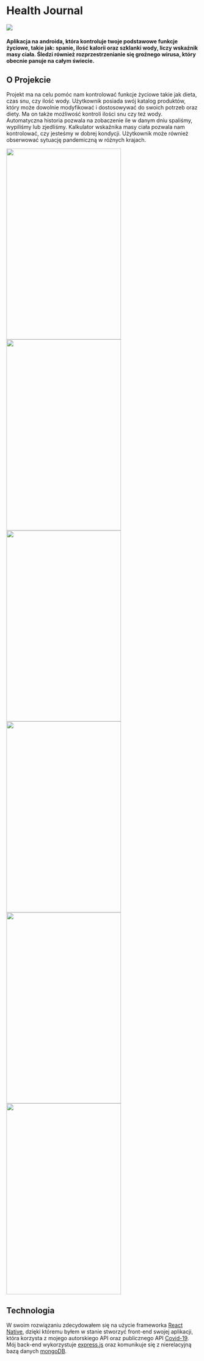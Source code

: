 # Health Journal
<img src="https://raw.githubusercontent.com/Patryk404/Health_Journal/master/images/logo.png">

#### Aplikacja na androida, która kontroluje twoje podstawowe funkcje życiowe, takie jak: spanie, ilość kalorii oraz szklanki wody, liczy wskaźnik masy ciała. Śledzi również rozprzestrzenianie się groźnego wirusa, który obecnie panuje na całym świecie.

## O Projekcie
Projekt ma na celu pomóc nam kontrolować funkcje życiowe takie jak dieta, czas snu, czy ilość wody. Użytkownik posiada swój katalog produktów, który może dowolnie modyfikować i dostosowywać do swoich potrzeb oraz diety. Ma on także możliwość kontroli ilości snu czy też wody. Automatyczna historia pozwala na zobaczenie ile w danym dniu spaliśmy, wypiliśmy lub zjedliśmy. Kalkulator wskaźnika masy ciała pozwala nam kontrolować, czy jesteśmy w dobrej kondycji. Użytkownik może również obserwować sytuację pandemiczną w różnych krajach.

<img height="500"  width="300" src="https://raw.githubusercontent.com/Patryk404/Health_Journal/master/images/login.png">
<img height="500" width="300" src="https://raw.githubusercontent.com/Patryk404/Health_Journal/master/images/calories.png">
<img height="500"  width="300" src="https://raw.githubusercontent.com/Patryk404/Health_Journal/master/images/covid.png">
<img height="500"  width="300" src="https://raw.githubusercontent.com/Patryk404/Health_Journal/master/images/water.png">
<img height="500"  width="300" src="https://raw.githubusercontent.com/Patryk404/Health_Journal/master/images/about.png">
<img height="500"  width="300" src="https://raw.githubusercontent.com/Patryk404/Health_Journal/master/images/sleep.png">

## Technologia 
W swoim rozwiązaniu zdecydowałem się na użycie frameworka <a href="https://reactnative.dev/">React Native</a>, dzięki któremu byłem w stanie stworzyć front-end swojej aplikacji, która korzysta z mojego autorskiego API oraz publicznego API <a href="https://disease.sh/">Covid-19</a>. Mój back-end wykorzystuje <a href="https://expressjs.com/">express.js</a> oraz komunikuje się z nierelacyjną bazą danych <a href="https://www.mongodb.com/">mongoDB</a>.